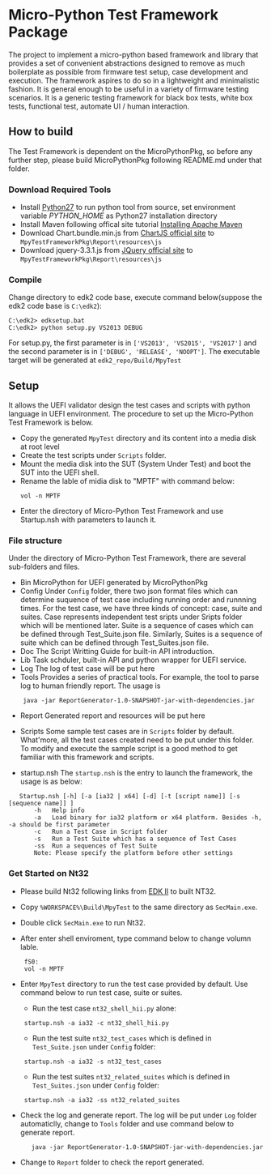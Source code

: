 # Micro-Python Test Framework Package
The project to implement a micro-python based framework and library that provides a set of convenient abstractions designed to remove as much boilerplate as possible from firmware test setup, case development and execution. The framework aspires to do so in a lightweight and minimalistic fashion. It is general enough to be useful in a variety of firmware testing scenarios. It is a generic testing framework for black box tests, white box tests, functional test, automate UI / human interaction.

## How to build
The Test Framework is dependent on the MicroPythonPkg, so before any further step, please build MicroPythonPkg following README.md under that folder. 

### Download Required Tools
 * Install [Python27](https://www.python.org/) to run python tool from source, set environment variable *PYTHON_HOME* as Python27 installation directory
 * Install Maven following offical site tutorial [Installing Apache Maven](https://maven.apache.org/install.html)
 * Download Chart.bundle.min.js from [ChartJS official site](https://github.com/chartjs/Chart.js/releases) to ```MpyTestFrameworkPkg\Report\resources\js```
 * Download jquery-3.3.1.js from  [JQuery official site](https://jquery.com/download/) to ```MpyTestFrameworkPkg\Report\resources\js```
 
### Compile
Change directory to edk2 code base, execute command below(suppose the edk2 code base is ```C:\edk2```):
 
 ```
 C:\edk2> edksetup.bat
 C:\edk2> python setup.py VS2013 DEBUG
 ```
 For setup.py, the first parameter is in ```['VS2013', 'VS2015', 'VS2017']``` and the second parameter is in ```['DEBUG', 'RELEASE', 'NOOPT']```.
 The executable target will be generated at ```edk2_repo/Build/MpyTest```

## Setup 

It allows the UEFI validator design the test cases and scripts with python language in UEFI environment. The procedure to set up the Micro-Python Test Framework is below. 
 * Copy the generated ```MpyTest``` directory and its content into a media disk at root level
 * Create the test scripts under `Scripts` folder.
 * Mount the media disk into the SUT (System Under Test) and boot the SUT into the UEFI shell.
 * Rename the lable of midia disk to "MPTF" with command below:
     ```
    vol -n MPTF
    ```
 * Enter the directory of Micro-Python Test Framework and use Startup.nsh with parameters to launch it. 
  
 ### File structure
 Under the directory of Micro-Python Test Framework, there are several sub-folders and files.
 * Bin
MicroPython for UEFI generated by MicroPythonPkg
* Config
Under `Config` folder, there two json format files which can determine suquence of test case including running order and runnning times. For the test case, we have three kinds of concept: case, suite and suites. Case represents independent test sripts under Sripts folder which will be mentioned later.
Suite is a sequence of cases which can be defined through Test_Suite.json file. Similarly, Suites is a sequence of suite which can be defined through Test_Suites.json file.
* Doc
The Script Writting Guide for built-in API introduction.
* Lib
Task schduler, built-in API and python wrapper for UEFI service.
* Log
The log of test case will be put here
* Tools
Provides a series of practical tools. For example, the tool to parse log to human friendly report. The usage is
``` 
    java -jar ReportGenerator-1.0-SNAPSHOT-jar-with-dependencies.jar
```
* Report
Generated report and resources will be put here

* Scripts
Some sample test cases are in `Scripts` folder by default. What'more, all the test cases created need to be put under this folder. To modify and execute the sample script is a good method to get familiar with this framework and scripts.
* startup.nsh
 The `startup.nsh` is the entry to launch the framework, the usage is as below:  
 ```
    Startup.nsh [-h] [-a [ia32 | x64] [-d] [-t [script name]] [-s [sequence name]] ]
        -h   Help info 
        -a   Load binary for ia32 platform or x64 platform. Besides -h, -a should be first parameter
        -c   Run a Test Case in Script folder
        -s   Run a Test Suite which has a sequence of Test Cases
        -ss  Run a sequences of Test Suite 
        Note: Please specify the platform before other settings
 ```
 ### Get Started on Nt32
 * Please build Nt32 following links from [EDK II](https://github.com/tianocore/tianocore.githubio/wiki/Getting-Started-with-EDK-II) to built NT32.

 * Copy `%WORKSPACE%\Build\MpyTest` to the same directory as `SecMain.exe`.
 * Double click `SecMain.exe` to run Nt32.
 * After enter shell enviroment, type command below to change volumn lable. 
    ```
     fS0:
     vol -n MPTF
    ```
 * Enter `MpyTest` directory to run the test case provided by default. Use command below to run test case, suite or suites.
      * Run the test case `nt32_shell_hii.py` alone:
      ```
       startup.nsh -a ia32 -c nt32_shell_hii.py
      ```
      * Run the test suite `nt32_test_cases` which is defined in `Test_Suite.json` under `Config` folder:
     ```
      startup.nsh -a ia32 -s nt32_test_cases
     ```
      * Run the test suites `nt32_related_suites` which is defined in `Test_Suites.json` under `Config` folder:
     ```
      startup.nsh -a ia32 -ss nt32_related_suites
     ```
 * Check the log and generate report. The log will be put under `Log` folder automaticlly, change to `Tools` folder and use command below to generate report.
    ```
       java -jar ReportGenerator-1.0-SNAPSHOT-jar-with-dependencies.jar
    ```
 * Change to `Report` folder to check the report generated.
